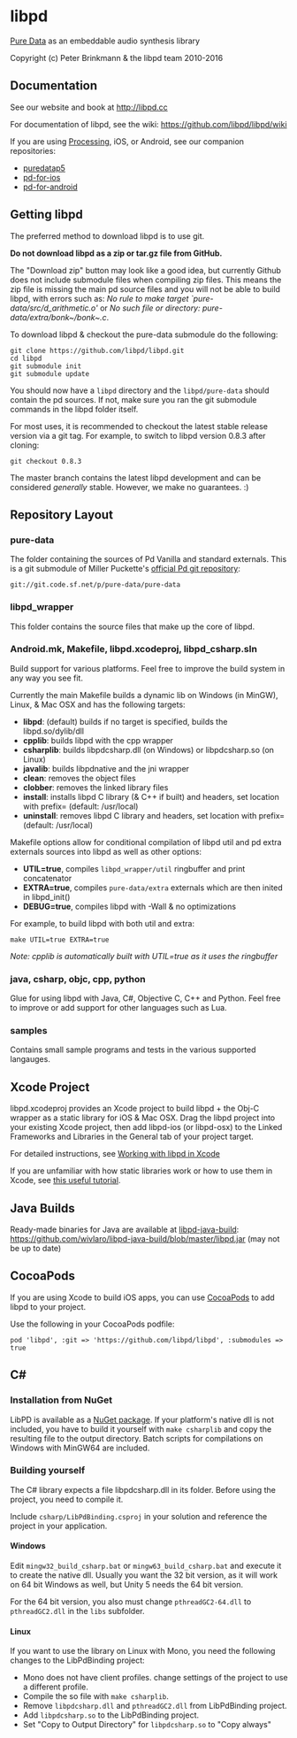 libpd
=====

[Pure Data](http://puredata.info) as an embeddable audio synthesis library

Copyright (c) Peter Brinkmann & the libpd team 2010-2016

Documentation
-------------

See our website and book at <http://libpd.cc>

For documentation of libpd, see the wiki: <https://github.com/libpd/libpd/wiki>

If you are using [Processing](http://processing.org), iOS, or Android, see our companion repositories:

* [puredatap5](https://github.com/libpd/puredatap5)
* [pd-for-ios](https://github.com/libpd/pd-for-ios)
* [pd-for-android](https://github.com/libpd/pd-for-android)

Getting libpd
-------------

The preferred method to download libpd is to use git.

**Do not download libpd as a zip or tar.gz file from GitHub.**

The "Download zip" button may look like a good idea, but currently Github does not include submodule files when compiling zip files. This means the zip file is missing the main pd source files and you will not be able to build libpd, with errors such as: *No rule to make target `pure-data/src/d_arithmetic.o'* or *No such file or directory: pure-data/extra/bonk~/bonk~.c*.

To download libpd & checkout the pure-data submodule do the following:

    git clone https://github.com/libpd/libpd.git
    cd libpd
    git submodule init
    git submodule update
    
You should now have a `libpd` directory and the `libpd/pure-data` should contain the pd sources. If not, make sure you ran the git submodule commands in the libpd folder itself.

For most uses, it is recommended to checkout the latest stable release version via a git tag. For example, to switch to libpd version 0.8.3 after cloning:

    git checkout 0.8.3

The master branch contains the latest libpd development and can be considered *generally* stable. However, we make no guarantees. :)

Repository Layout
-----------------

### pure-data

The folder containing the sources of Pd Vanilla and standard externals. This is a git submodule of Miller Puckette's [official Pd git repository](http://sourceforge.net/p/pure-data/pure-data/ci/master/tree):

    git://git.code.sf.net/p/pure-data/pure-data

### libpd_wrapper

This folder contains the source files that make up the core of libpd.

### Android.mk, Makefile, libpd.xcodeproj, libpd_csharp.sln

Build support for various platforms. Feel free to improve the build system in any way you see fit.

Currently the main Makefile builds a dynamic lib on Windows (in MinGW), Linux, & Mac OSX and has the following targets:

  - **libpd**: (default) builds if no target is specified, builds the libpd.so/dylib/dll
  - **cpplib**: builds libpd with the cpp wrapper
  - **csharplib**: builds libpdcsharp.dll (on Windows) or libpdcsharp.so (on Linux)
  - **javalib**: builds libpdnative and the jni wrapper
  - **clean**: removes the object files
  - **clobber**: removes the linked library files
  - **install**: installs libpd C library (& C++ if built) and headers, set location with prefix= (default: /usr/local)
  - **uninstall**: removes libpd C library and headers, set location with prefix= (default: /usr/local)

Makefile options allow for conditional compilation of libpd util and pd extra externals sources into libpd as well as other options:

  - **UTIL=true**, compiles `libpd_wrapper/util` ringbuffer and print concatenator
  - **EXTRA=true**, compiles `pure-data/extra` externals which are then inited in libpd_init()
  - **DEBUG=true**, compiles libpd with -Wall & no optimizations

For example, to build libpd with both util and extra:

    make UTIL=true EXTRA=true

_Note: cpplib is automatically built with UTIL=true as it uses the ringbuffer_

### java, csharp, objc, cpp, python

Glue for using libpd with Java, C#, Objective C, C++ and Python. Feel free to improve or add support for other languages such as Lua.

### samples

Contains small sample programs and tests in the various supported langauges.

Xcode Project
-------------

libpd.xcodeproj provides an Xcode project to build libpd + the Obj-C wrapper as a static library for iOS & Mac OSX. Drag the libpd project into your existing Xcode project, then add libpd-ios (or libpd-osx) to the Linked Frameworks and Libraries in the General tab of your project target.

For detailed instructions, see [Working with libpd in Xcode](libpd/libpd/wiki/Working-with-libpd-in-Xcode)

If you are unfamiliar with how static libraries work or how to use them in Xcode, see [this useful tutorial](http://www.raywenderlich.com/41377/creating-a-static-library-in-ios-tutorial).

Java Builds
-----------

Ready-made binaries for Java are available at [libpd-java-build](https://github.com/wivlaro/libpd-java-build):
<https://github.com/wivlaro/libpd-java-build/blob/master/libpd.jar> (may not be up to date)

CocoaPods
---------

If you are using Xcode to build iOS apps, you can use [CocoaPods](https://cocoapods.org) to add libpd to your project.

Use the following in your CocoaPods podfile:

    pod 'libpd', :git => 'https://github.com/libpd/libpd', :submodules => true

C#
--

### Installation from NuGet
LibPD is available as a [NuGet package](https://www.nuget.org/packages/LibPd). If your platform's native dll is not included, you have to build it yourself with `make csharplib` and copy the resulting file to the output directory. Batch scripts for compilations on Windows with MinGW64 are included.

### Building yourself
The C# library expects a file libpdcsharp.dll in its folder. Before using the project, you need to compile it.

Include `csharp/LibPdBinding.csproj` in your solution and reference the project in your application.

#### Windows
Edit `mingw32_build_csharp.bat` or `mingw63_build_csharp.bat` and execute it to create the native dll. Usually you want the 32 bit version, as it will work on 64 bit Windows as well, but Unity 5 needs the 64 bit version.

For the 64 bit version, you also must change `pthreadGC2-64.dll` to `pthreadGC2.dll` in the `libs` subfolder.

#### Linux 
If you want to use the library on Linux with Mono, you need the following changes to the LibPdBinding project:

  - Mono does not have client profiles. change settings of the project to use a different profile.
  - Compile the so file with `make csharplib`.
  - Remove `libpdcsharp.dll` and `pthreadGC2.dll` from LibPdBinding project.
  - Add `libpdcsharp.so` to the LibPdBinding project.
  - Set "Copy to Output Directory" for `libpdcsharp.so` to "Copy always"
